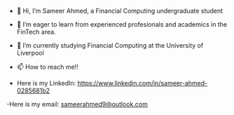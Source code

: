 - 👋 Hi, I’m Sameer Ahmed, a Financial Computing undergraduate student
- 👀 I’m eager to learn from experienced profesionals and academics in the FinTech area.
- 🌱 I’m currently studying Financial Computing at the University of Liverpool
 

- 📫 How to reach me!!

- Here is my LinkedIn:
  https://www.linkedin.com/in/sameer-ahmed-0285681b2

-Here is my email:
  sameerahmed9@outlook.com
<!---
sameerahmed03/sameerahmed03 is a ✨ special ✨ repository because its `README.md` (this file) appears on your GitHub profile.
You can click the Preview link to take a look at your changes. 
--->
